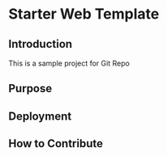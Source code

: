 # Starter Web Template

## Introduction
This is a sample project for Git Repo
## Purpose

## Deployment   

## How to Contribute